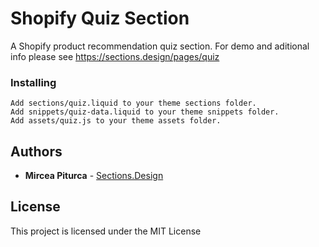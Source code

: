 # Shopify Quiz Section

A Shopify product recommendation quiz section.
For demo and aditional info please see https://sections.design/pages/quiz

### Installing

```
Add sections/quiz.liquid to your theme sections folder.
Add snippets/quiz-data.liquid to your theme snippets folder.
Add assets/quiz.js to your theme assets folder.
```

## Authors

* **Mircea Piturca** - [Sections.Design](https://github.com/mirceapiturca/Sections)

## License

This project is licensed under the MIT License
